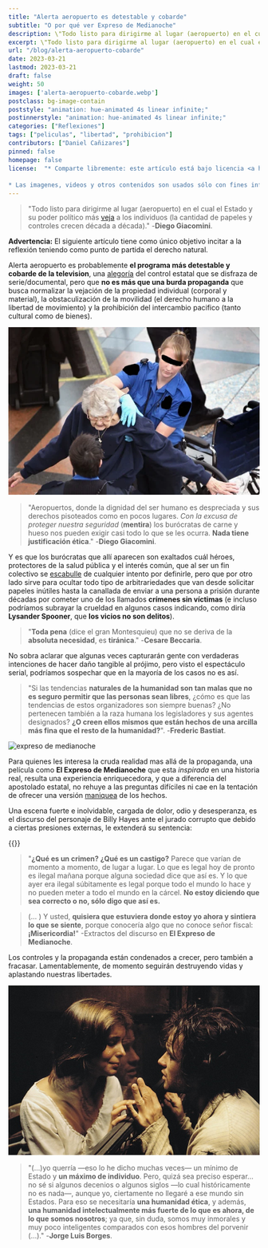 ```yaml
---
title: "Alerta aeropuerto es detestable y cobarde"
subtitle: "O por qué ver Expreso de Medianoche"
description: \"Todo listo para dirigirme al lugar (aeropuerto) en el cual el Estado y su poder político más veja a los individuos (la cantidad de papeles y controles crecen década a década).\" -Diego Giacomini.
excerpt: \"Todo listo para dirigirme al lugar (aeropuerto) en el cual el Estado y su poder político más veja a los individuos (la cantidad de papeles y controles crecen década a década).\" -**Diego Giacomini**.
url: "/blog/alerta-aeropuerto-cobarde"
date: 2023-03-21
lastmod: 2023-03-21
draft: false
weight: 50
images: ['alerta-aeropuerto-cobarde.webp']
postclass: bg-image-contain
poststyle: "animation: hue-animated 4s linear infinite;"
postinnerstyle: "animation: hue-animated 4s linear infinite;"
categories: ["Reflexiones"]
tags: ["peliculas", "libertad", "prohibicion"]
contributors: ["Daniel Cañizares"]
pinned: false
homepage: false
license:  "* Comparte libremente: este artículo está bajo licencia <a href=\"http://creativecommons.org/licenses/by/4.0/\" target=\"_blank\">CCBY</a>.

* Las imagenes, videos y otros contenidos son usados sólo con fines informativos/educativos y son propiedad de sus respectivos dueños."
---
```


> "Todo listo para dirigirme al lugar (aeropuerto) en el cual el Estado y su poder político más <a href="/docs/espanol/palabras/#vejar" target="_blank">veja</a> a los individuos (la cantidad de papeles y controles crecen década a década)." -**Diego Giacomini**.

**Advertencia:** El siguiente artículo tiene como único objetivo incitar a la reflexión teniendo como punto de partida el derecho natural.

Alerta aeropuerto es probablemente **el programa más detestable y cobarde de la television**, una <a href="/docs/espanol/palabras/#alegoría-" target="_blank">alegoría</a> del control estatal que se disfraza de serie/documental, pero que **no es más que una burda propaganda** que busca normalizar la vejación de la propiedad individual (corporal y material), la obstaculización de la movilidad (el derecho humano a la libertad de movimiento) y la prohibición del intercambio pacifico (tanto cultural como de bienes).

![abusos aeropuertos](abusos-aeropuerto.webp)

> "Aeropuertos, donde la dignidad del ser humano es despreciada y sus derechos pisoteados como en pocos lugares. *Con la excusa de proteger nuestra seguridad* (**mentira**) los burócratas de carne y hueso nos pueden exigir casi todo lo que se les ocurra. **Nada tiene justificación ética**." -**Diego Giacomini**.

Y es que los burócratas que allí aparecen son exaltados cuál héroes, protectores de la salud pública y el interés común, que al ser un fin colectivo se <a href="/docs/espanol/palabras/#escabullir" target="_blank">escabulle</a> de cualquier intento por definirle, pero que por otro lado sirve para ocultar todo tipo de arbitrariedades que van desde solicitar papeles inútiles hasta la canallada de enviar a una persona a prisión durante décadas por cometer uno de los llamados **crímenes sin víctimas** (e incluso podríamos subrayar la crueldad en algunos casos indicando, como diría **Lysander Spooner**, que **los vicios no son delitos**).

> "**Toda pena** (dice el gran Montesquieu) que no se deriva de la **absoluta necesidad**, es **tiránica**." -**Cesare Beccaria**.

No sobra aclarar que algunas veces capturarán gente con verdaderas intenciones de hacer daño tangible al prójimo, pero visto el espectáculo serial, podríamos sospechar que en la mayoría de los casos no es así.

> "Si las tendencias **naturales de la humanidad son tan malas que no es seguro permitir que las personas sean libres**, ¿cómo es que las tendencias de estos organizadores son siempre buenas? ¿No pertenecen también a la raza humana los legisladores y sus agentes designados? **¿O creen ellos mismos que están hechos de una arcilla más fina que el resto de la humanidad?**". -**Frederic Bastiat**.

![expreso de medianoche](expreso-medianoche.avif)

Para quienes les interesa la cruda realidad mas allá de la propaganda, una película como **El Expreso de Medianoche** que esta *inspirada* en una historia real, resulta una experiencia enriquecedora, y que a diferencia del apostolado estatal, no rehuye a las preguntas difíciles ni cae en la tentación de ofrecer una versión <a href="/docs/espanol/palabras/#maniqueísmo-" target="_blank">maniquea</a> de los hechos.

Una escena fuerte e inolvidable, cargada de dolor, odio y desesperanza, es el discurso del personaje de Billy Hayes ante el jurado corrupto que debido a ciertas presiones externas, le extenderá su sentencia:

{{<youtube SRpc_OTGcMs >}}

> "**¿Qué es un crimen? ¿Qué es un castigo?** Parece que varían de momento a momento, de lugar a lugar. Lo que es legal hoy de pronto es ilegal mañana porque alguna sociedad dice que así es. Y lo que ayer era ilegal súbitamente es legal porque todo el mundo lo hace y no pueden meter a todo el mundo en la cárcel. **No estoy diciendo que sea correcto o no, sólo digo que así es.**

> (... ) Y usted, **quisiera que estuviera donde estoy yo ahora y sintiera lo que se siente**, porque conocería algo que no conoce señor fiscal: **¡Misericordia!**" -Extractos del discurso en **El Expreso de Medianoche**.

Los controles y la propaganda están condenados a crecer, pero también a fracasar. Lamentablemente, de momento seguirán destruyendo vidas y aplastando nuestras libertades.

![individuo](individuo.jpg)

> "(...)yo querría —eso lo he dicho muchas veces— un mínimo de Estado y **un máximo de individuo**. Pero, quizá sea preciso esperar... no sé si algunos decenios o algunos siglos —lo cual históricamente no es nada—, aunque yo, ciertamente no llegaré a ese mundo sin Estados. Para eso se necesitaría **una humanidad ética**, y además, **una humanidad intelectualmente más fuerte de lo que es ahora, de lo que somos nosotros**; ya que, sin duda, somos muy inmorales y muy poco inteligentes comparados con esos hombres del porvenir (...)." -**Jorge Luis Borges**.


